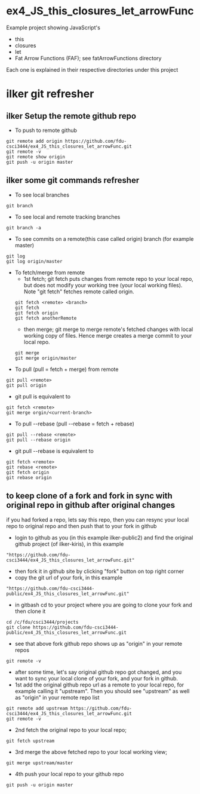 # ex4_JS_this_closures_let_arrowFunc
Example project showing JavaScript's
+ this
+ closures
+ let
+ Fat Arrow Functions (FAF); see fatArrowFunctions directory

Each one is explained in their respective directories under this project

# ilker git refresher
## ilker Setup the remote github repo
+ To push to remote github
```
git remote add origin https://github.com/fdu-csci3444/ex4_JS_this_closures_let_arrowFunc.git
git remote -v
git remote show origin
git push -u origin master
```
## ilker some git commands refresher
+ To see local branches
```
git branch
```
+ To see local and remote tracking branches
```
git branch -a
```
+ To see commits on a remote(this case called origin) branch (for example master)
```
git log
git log origin/master
```
+ To fetch/merge from remote
    - 1st fetch; git fetch puts changes from remote repo to your local repo, but does not modify your working tree (your local working files). Note "git fetch" fetches remote called origin. 
    ```
    git fetch <remote> <branch>
    git fetch
    git fetch origin
    git fetch anotherRemote
    ```
    - then merge; git merge to merge remote's fetched changes with local working copy of files. Hence merge creates a merge commit to your local repo.
    ```
    git merge
    git merge origin/master
    ```
+ To pull (pull = fetch + merge) from remote
```
git pull <remote>
git pull origin
```
+ git pull <remote> is equivalent to
```
git fetch <remote>
git merge orgin/<current-branch>
```
+ To pull --rebase (pull --rebase = fetch + rebase)
```
git pull --rebase <remote>
git pull --rebase origin
```
+ git pull --rebase <remote> is equivalent to
```
git fetch <remote>
git rebase <remote>
git fetch origin
git rebase origin
```

## to keep clone of a fork and fork in sync with original repo in github after original changes
if you had forked a repo, lets say this repo, then you can resync your local repo to original repo and then push that to your fork in github
+ login to github as you (in this example ilker-public2) and find the original github project (of ilker-kiris), in this example
```
"https://github.com/fdu-csci3444/ex4_JS_this_closures_let_arrowFunc.git"
```
+ then fork it in github site by clicking "fork" button on top right corner
+ copy the git url of your fork, in this example 
```
"https://github.com/fdu-csci3444-public/ex4_JS_this_closures_let_arrowFunc.git"
```
+ in gitbash cd to your project where you are going to clone your fork and then clone it 
```
cd /c/fdu/csci3444/projects
git clone https://github.com/fdu-csci3444-public/ex4_JS_this_closures_let_arrowFunc.git
```
+ see that above fork github repo shows up as "origin" in your remote repos
```
git remote -v
```
+ after some time, let's say original github repo got changed, and you want to sync your local clone of your fork, and your fork in github.
+ 1st add the original github repo url as a remote to your local repo, for example calling it "upstream". Then you should see "upstream" as well as "origin" in your remote repo list
```
git remote add upstream https://github.com/fdu-csci3444/ex4_JS_this_closures_let_arrowFunc.git
git remote -v
```
+ 2nd fetch the original repo to your local repo;
```
git fetch upstream
```
+ 3rd merge the above fetched repo to your local working view;
```
git merge upstream/master
```
+ 4th push your local repo to your github repo
```
git push -u origin master
```

